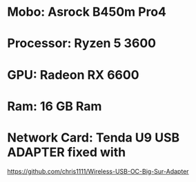 # Mobo: Asrock B450m Pro4
# Processor: Ryzen 5 3600
# GPU: Radeon RX 6600
# Ram: 16 GB Ram
# Network Card: Tenda U9 USB ADAPTER fixed with
https://github.com/chris1111/Wireless-USB-OC-Big-Sur-Adapter

